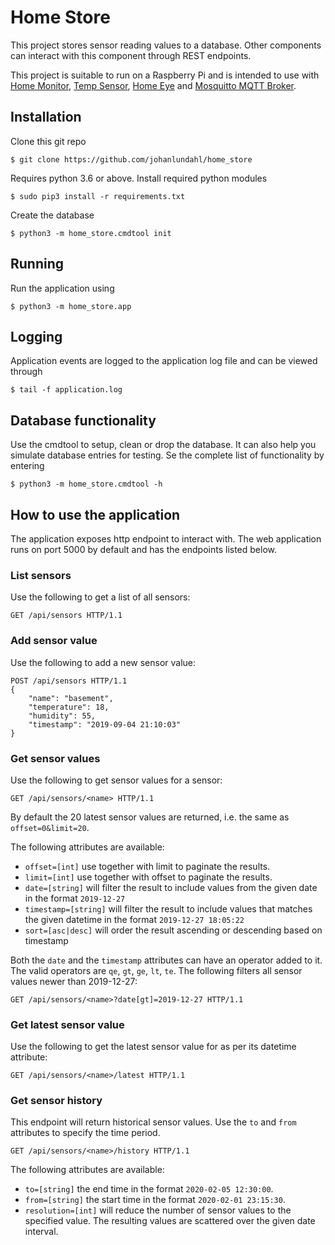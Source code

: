 # Home Store
This project stores sensor reading values to a database. Other components can interact with this component through REST endpoints.

This project is suitable to run on a Raspberry Pi and is intended to use with [Home Monitor](http://github.com/johanlundahl/home_monitor), [Temp Sensor](http://github.com/johanlundahl/temp_sensor), [Home Eye](http://github.com/johanlundahl/home_eye) and [Mosquitto MQTT Broker](https://randomnerdtutorials.com/how-to-install-mosquitto-broker-on-raspberry-pi/).

## Installation

Clone this git repo

```
$ git clone https://github.com/johanlundahl/home_store
```

Requires python 3.6 or above. Install required python modules

```
$ sudo pip3 install -r requirements.txt
```

Create the database 
```
$ python3 -m home_store.cmdtool init
```

## Running
Run the application using
```
$ python3 -m home_store.app
```

## Logging
Application events are logged to the application log file and can be viewed through
```
$ tail -f application.log
```

## Database functionality
Use the cmdtool to setup, clean or drop the database. It can also help you simulate database entries for testing. Se the complete list of functionality by entering
```
$ python3 -m home_store.cmdtool -h
``` 


## How to use the application
The application exposes http endpoint to interact with. The web application runs on port 5000 by default and has the endpoints listed below.

### List sensors
Use the following to get a list of all sensors:
```
GET /api/sensors HTTP/1.1
```

### Add sensor value
Use the following to add a new sensor value:
```
POST /api/sensors HTTP/1.1
{
	"name": "basement",
	"temperature": 18,
	"humidity": 55,
	"timestamp": "2019-09-04 21:10:03"
}
```

### Get sensor values
Use the following to get sensor values for a sensor:
```
GET /api/sensors/<name> HTTP/1.1
```
By default the 20 latest sensor values are returned, i.e. the same as `offset=0&limit=20`.

The following attributes are available:
* `offset=[int]` use together with limit to paginate the results.
* `limit=[int]` use together with offset to paginate the results.
* `date=[string]` will filter the result to include values from the given date in the format `2019-12-27`
* `timestamp=[string]` will filter the result to include values that matches the given datetime in the format `2019-12-27 18:05:22`
* `sort=[asc|desc]` will order the result ascending or descending based on timestamp

Both the `date` and the `timestamp` attributes can have an operator added to it. The valid operators are `qe`, `gt`, `ge`, `lt`, `te`. The following filters all sensor values newer than 2019-12-27:
```
GET /api/sensors/<name>?date[gt]=2019-12-27 HTTP/1.1
``` 

### Get latest sensor value
Use the following to get the latest sensor value for <name> as per its datetime attribute:
```
GET /api/sensors/<name>/latest HTTP/1.1
```

### Get sensor history
This endpoint will return historical sensor values. Use the `to` and `from` attributes to specify the time period. 
```
GET /api/sensors/<name>/history HTTP/1.1 
```

The following attributes are available:
* `to=[string]` the end time in the format `2020-02-05 12:30:00`.
* `from=[string]` the start time in the format `2020-02-01 23:15:30`.
* `resolution=[int]` will reduce the number of sensor values to the specified value. The resulting values are scattered over the given date interval.
